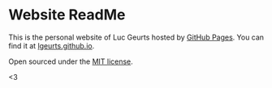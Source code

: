 # Website ReadMe

This is the personal website of Luc Geurts hosted by [GitHub Pages](http://pages.github.com). You can find it at [lgeurts.github.io](https://lgeurts.github.io).

Open sourced under the [MIT license](LICENSE.md).

<3

